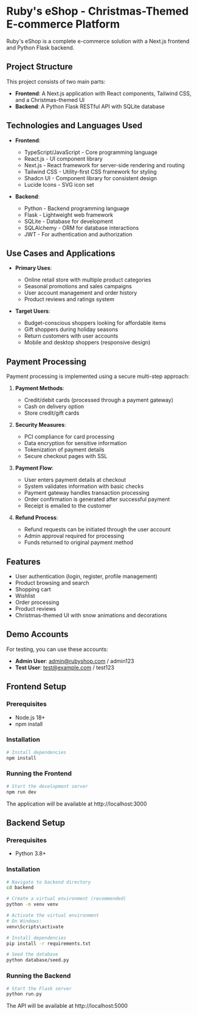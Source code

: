 # Ruby's eShop - Christmas-Themed E-commerce Platform

Ruby's eShop is a complete e-commerce solution with a Next.js frontend and Python Flask backend.

## Project Structure

This project consists of two main parts:

- **Frontend**: A Next.js application with React components, Tailwind CSS, and a Christmas-themed UI
- **Backend**: A Python Flask RESTful API with SQLite database

## Technologies and Languages Used

- **Frontend**:
  - TypeScript/JavaScript - Core programming language
  - React.js - UI component library
  - Next.js - React framework for server-side rendering and routing
  - Tailwind CSS - Utility-first CSS framework for styling
  - Shadcn UI - Component library for consistent design
  - Lucide Icons - SVG icon set

- **Backend**:
  - Python - Backend programming language
  - Flask - Lightweight web framework
  - SQLite - Database for development
  - SQLAlchemy - ORM for database interactions
  - JWT - For authentication and authorization

## Use Cases and Applications

- **Primary Uses**:
  - Online retail store with multiple product categories
  - Seasonal promotions and sales campaigns
  - User account management and order history
  - Product reviews and ratings system

- **Target Users**:
  - Budget-conscious shoppers looking for affordable items
  - Gift shoppers during holiday seasons
  - Return customers with user accounts
  - Mobile and desktop shoppers (responsive design)

## Payment Processing

Payment processing is implemented using a secure multi-step approach:

1. **Payment Methods**:
   - Credit/debit cards (processed through a payment gateway)
   - Cash on delivery option
   - Store credit/gift cards

2. **Security Measures**:
   - PCI compliance for card processing
   - Data encryption for sensitive information
   - Tokenization of payment details
   - Secure checkout pages with SSL

3. **Payment Flow**:
   - User enters payment details at checkout
   - System validates information with basic checks
   - Payment gateway handles transaction processing
   - Order confirmation is generated after successful payment
   - Receipt is emailed to the customer

4. **Refund Process**:
   - Refund requests can be initiated through the user account
   - Admin approval required for processing
   - Funds returned to original payment method

## Features

- User authentication (login, register, profile management)
- Product browsing and search
- Shopping cart
- Wishlist
- Order processing
- Product reviews
- Christmas-themed UI with snow animations and decorations

## Demo Accounts

For testing, you can use these accounts:

- **Admin User**: admin@rubyshop.com / admin123
- **Test User**: test@example.com / test123

## Frontend Setup

### Prerequisites

- Node.js 18+
- npm install

### Installation

```bash
# Install dependencies
npm install
```

### Running the Frontend

```bash
# Start the development server
npm run dev
```

The application will be available at http://localhost:3000

## Backend Setup

### Prerequisites

- Python 3.8+

### Installation

```bash
# Navigate to backend directory
cd backend

# Create a virtual environment (recommended)
python -m venv venv

# Activate the virtual environment
# On Windows:
venv\Scripts\activate

# Install dependencies
pip install -r requirements.txt

# Seed the database
python database/seed.py
```

### Running the Backend

```bash
# Start the Flask server
python run.py
```

The API will be available at http://localhost:5000
